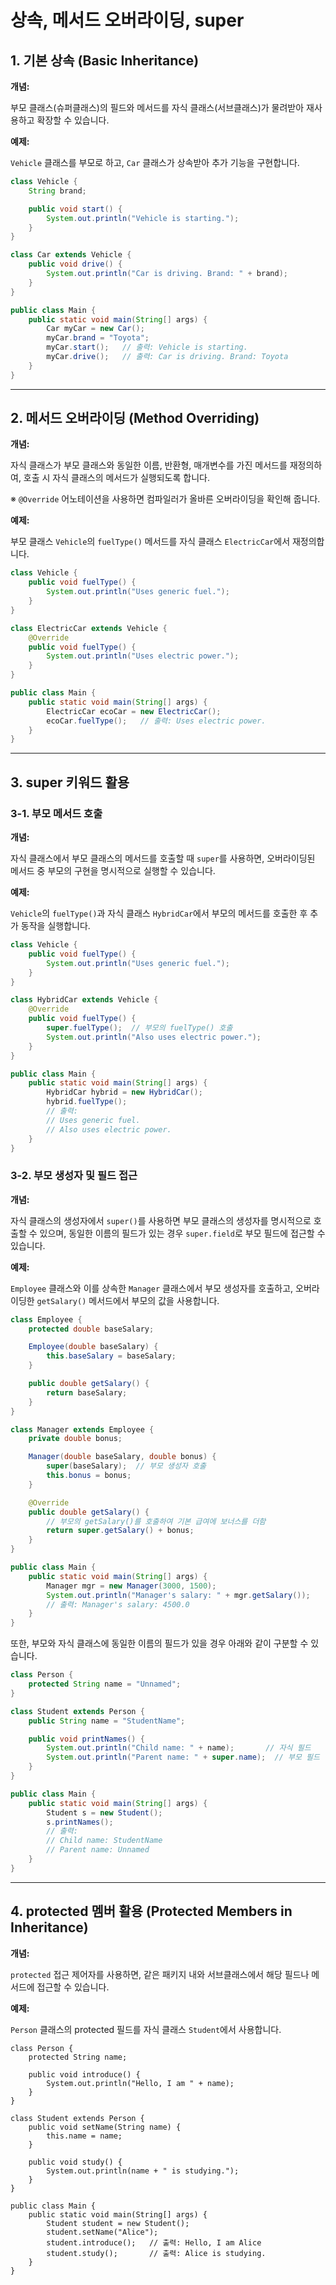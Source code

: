 # 상속, 메서드 오버라이딩, super

## 1. 기본 상속 (Basic Inheritance)

**개념:**

부모 클래스(슈퍼클래스)의 필드와 메서드를 자식 클래스(서브클래스)가 물려받아 재사용하고 확장할 수 있습니다.

**예제:**

`Vehicle` 클래스를 부모로 하고, `Car` 클래스가 상속받아 추가 기능을 구현합니다.

```java
class Vehicle {
    String brand;

    public void start() {
        System.out.println("Vehicle is starting.");
    }
}

class Car extends Vehicle {
    public void drive() {
        System.out.println("Car is driving. Brand: " + brand);
    }
}

public class Main {
    public static void main(String[] args) {
        Car myCar = new Car();
        myCar.brand = "Toyota";
        myCar.start();   // 출력: Vehicle is starting.
        myCar.drive();   // 출력: Car is driving. Brand: Toyota
    }
}
```

---

## 2. 메서드 오버라이딩 (Method Overriding)

**개념:**

자식 클래스가 부모 클래스와 동일한 이름, 반환형, 매개변수를 가진 메서드를 재정의하여, 호출 시 자식 클래스의 메서드가 실행되도록 합니다.

※ `@Override` 어노테이션을 사용하면 컴파일러가 올바른 오버라이딩을 확인해 줍니다.

**예제:**

부모 클래스 `Vehicle`의 `fuelType()` 메서드를 자식 클래스 `ElectricCar`에서 재정의합니다.

```java
class Vehicle {
    public void fuelType() {
        System.out.println("Uses generic fuel.");
    }
}

class ElectricCar extends Vehicle {
    @Override
    public void fuelType() {
        System.out.println("Uses electric power.");
    }
}

public class Main {
    public static void main(String[] args) {
        ElectricCar ecoCar = new ElectricCar();
        ecoCar.fuelType();   // 출력: Uses electric power.
    }
}
```

---

## 3. super 키워드 활용

### 3-1. 부모 메서드 호출

**개념:**

자식 클래스에서 부모 클래스의 메서드를 호출할 때 `super`를 사용하면, 오버라이딩된 메서드 중 부모의 구현을 명시적으로 실행할 수 있습니다.

**예제:**

`Vehicle`의 `fuelType()`과 자식 클래스 `HybridCar`에서 부모의 메서드를 호출한 후 추가 동작을 실행합니다.

```java
class Vehicle {
    public void fuelType() {
        System.out.println("Uses generic fuel.");
    }
}

class HybridCar extends Vehicle {
    @Override
    public void fuelType() {
        super.fuelType();  // 부모의 fuelType() 호출
        System.out.println("Also uses electric power.");
    }
}

public class Main {
    public static void main(String[] args) {
        HybridCar hybrid = new HybridCar();
        hybrid.fuelType();
        // 출력:
        // Uses generic fuel.
        // Also uses electric power.
    }
}
```

### 3-2. 부모 생성자 및 필드 접근

**개념:**

자식 클래스의 생성자에서 `super()`를 사용하면 부모 클래스의 생성자를 명시적으로 호출할 수 있으며, 동일한 이름의 필드가 있는 경우 `super.field`로 부모 필드에 접근할 수 있습니다.

**예제:**

`Employee` 클래스와 이를 상속한 `Manager` 클래스에서 부모 생성자를 호출하고, 오버라이딩한 `getSalary()` 메서드에서 부모의 값을 사용합니다.

```java
class Employee {
    protected double baseSalary;

    Employee(double baseSalary) {
        this.baseSalary = baseSalary;
    }

    public double getSalary() {
        return baseSalary;
    }
}

class Manager extends Employee {
    private double bonus;

    Manager(double baseSalary, double bonus) {
        super(baseSalary);  // 부모 생성자 호출
        this.bonus = bonus;
    }

    @Override
    public double getSalary() {
        // 부모의 getSalary()를 호출하여 기본 급여에 보너스를 더함
        return super.getSalary() + bonus;
    }
}

public class Main {
    public static void main(String[] args) {
        Manager mgr = new Manager(3000, 1500);
        System.out.println("Manager's salary: " + mgr.getSalary());
        // 출력: Manager's salary: 4500.0
    }
}
```

또한, 부모와 자식 클래스에 동일한 이름의 필드가 있을 경우 아래와 같이 구분할 수 있습니다.

```java
class Person {
    protected String name = "Unnamed";
}

class Student extends Person {
    public String name = "StudentName";

    public void printNames() {
        System.out.println("Child name: " + name);       // 자식 필드
        System.out.println("Parent name: " + super.name);  // 부모 필드
    }
}

public class Main {
    public static void main(String[] args) {
        Student s = new Student();
        s.printNames();
        // 출력:
        // Child name: StudentName
        // Parent name: Unnamed
    }
}
```

---

## 4. protected 멤버 활용 (Protected Members in Inheritance)

**개념:**

`protected` 접근 제어자를 사용하면, 같은 패키지 내와 서브클래스에서 해당 필드나 메서드에 접근할 수 있습니다.

**예제:**

`Person` 클래스의 protected 필드를 자식 클래스 `Student`에서 사용합니다.
```
class Person {
    protected String name;

    public void introduce() {
        System.out.println("Hello, I am " + name);
    }
}

class Student extends Person {
    public void setName(String name) {
        this.name = name;
    }

    public void study() {
        System.out.println(name + " is studying.");
    }
}

public class Main {
    public static void main(String[] args) {
        Student student = new Student();
        student.setName("Alice");
        student.introduce();   // 출력: Hello, I am Alice
        student.study();       // 출력: Alice is studying.
    }
}
```